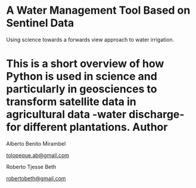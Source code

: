 A Water Management Tool Based on Sentinel Data 
===============================================

Using science towards a forwards view approach to water irrigation.
 
This is a short overview of how Python is used in science and particularly in geosciences to transform satellite data in agricultural data -water discharge- for different plantations. 
Author
========
Alberto Benito Mirambel

tolopeque.ab@gmail.com

Roberto Tjesse Beth

robertobeth@gmail.com
